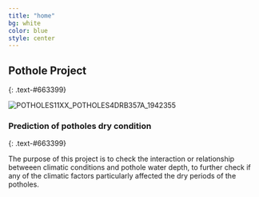 ```yaml
---
title: "home"
bg: white
color: blue
style: center
---
```


## Pothole Project
{: .text-#663399}

![POTHOLES11XX_POTHOLES4DRB357A_1942355](https://user-images.githubusercontent.com/77670180/141729577-7c0b8c99-1e0b-4c76-a921-5f1f7227d988.jpg)

### Prediction of potholes dry condition
{: .text-#663399}

The purpose of this project is to check the interaction or relationship betweeen climatic conditions and pothole water depth, to further check if any of the climatic factors particularly affected the dry periods of the potholes.

